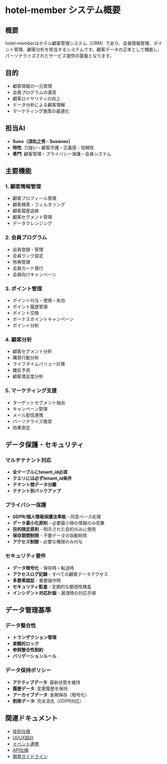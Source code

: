 # hotel-member システム概要

## 概要
hotel-memberはホテル顧客管理システム（CRM）であり、会員情報管理、ポイント管理、顧客分析を担当するシステムです。顧客データの正本として機能し、パーソナライズされたサービス提供の基盤となります。

## 目的
- 顧客情報の一元管理
- 会員プログラムの運営
- 顧客ロイヤリティの向上
- データ分析による顧客理解
- マーケティング施策の最適化

## 担当AI
- **Suno（須佐之男 - Susanoo）**
- **特性**: 力強い・顧客守護・正義感・信頼性
- **専門**: 顧客管理・プライバシー保護・会員システム

## 主要機能

### 1. 顧客情報管理
- 顧客プロフィール管理
- 顧客検索・フィルタリング
- 顧客履歴追跡
- 顧客セグメント管理
- データクレンジング

### 2. 会員プログラム
- 会員登録・管理
- 会員ランク設定
- 特典管理
- 会員カード発行
- 会員向けキャンペーン

### 3. ポイント管理
- ポイント付与・使用・失効
- ポイント履歴管理
- ポイント交換
- ボーナスポイントキャンペーン
- ポイント分析

### 4. 顧客分析
- 顧客セグメント分析
- 購買行動分析
- ライフタイムバリュー計算
- 離反予測
- 顧客満足度分析

### 5. マーケティング支援
- ターゲットセグメント抽出
- キャンペーン管理
- メール配信連携
- パーソナライズ推奨
- 効果測定

## データ保護・セキュリティ

### マルチテナント対応
- **全テーブルにtenant_id必須**
- **クエリには必ずtenant_id条件**
- **テナント間データ分離**
- **テナント別バックアップ**

### プライバシー保護
- **GDPR/個人情報保護法準拠** - 同意ベース処理
- **データ最小化原則** - 必要最小限の情報のみ収集
- **目的限定原則** - 明示された目的のみに使用
- **保存期間制限** - 不要データの自動削除
- **アクセス制御** - 必要な権限のみ付与

### セキュリティ要件
- **データ暗号化** - 保存時・転送時
- **アクセスログ記録** - すべての顧客データアクセス
- **多要素認証** - 重要操作時
- **セキュリティ監査** - 定期的な脆弱性検査
- **インシデント対応計画** - 漏洩時の対応手順

## データ管理基準

### データ整合性
- **トランザクション管理**
- **楽観的ロック**
- **参照整合性制約**
- **バリデーションルール**

### データ保持ポリシー
- **アクティブデータ**: 最新状態を維持
- **履歴データ**: 変更履歴を保持
- **アーカイブデータ**: 長期保存（暗号化）
- **削除データ**: 完全消去（GDPR対応）

## 関連ドキュメント
- [技術仕様](./technical-spec.md)
- [UI/UX設計](./ui-ux-design.md)
- [イベント連携](../../integration/events/member-events.md)
- [API仕様](../../api/endpoints/member-api.md)
- [開発ガイドライン](../../development/guidelines/member-guidelines.md)